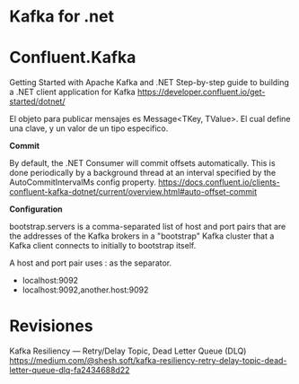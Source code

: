 # Kafka for .net 



# Confluent.Kafka



Getting Started with Apache Kafka and .NET
Step-by-step guide to building a .NET client application for Kafka
https://developer.confluent.io/get-started/dotnet/


El objeto para publicar mensajes es Message<TKey, TValue>. El cual define una clave, y un valor de un tipo especifico.

**Commit**

By default, the .NET Consumer will commit offsets automatically. This is done periodically by a background thread at an interval specified by the AutoCommitIntervalMs config property.
https://docs.confluent.io/clients-confluent-kafka-dotnet/current/overview.html#auto-offset-commit


**Configuration**

bootstrap.servers is a comma-separated list of host and port pairs that are the addresses of the Kafka brokers in a "bootstrap" Kafka cluster that a Kafka client connects to initially to bootstrap itself.

A host and port pair uses : as the separator.

- localhost:9092
- localhost:9092,another.host:9092

# Revisiones

Kafka Resiliency — Retry/Delay Topic, Dead Letter Queue (DLQ)
https://medium.com/@shesh.soft/kafka-resiliency-retry-delay-topic-dead-letter-queue-dlq-fa2434688d22

